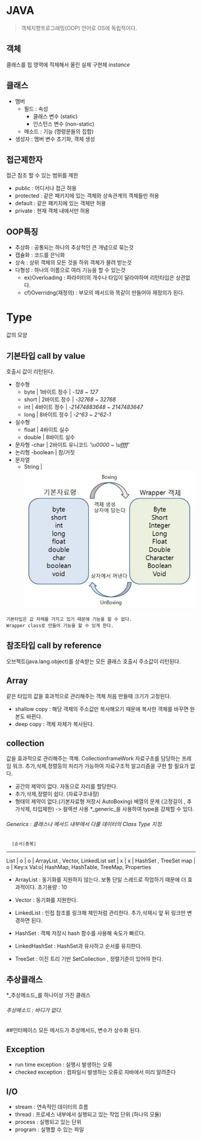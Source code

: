 # JAVA

>객체지향프로그래밍(OOP) 언어로 OS에 독립적이다.

## 객체
클래스를 힙 영역에 적제해서 올린 실제 구현체 _instance_

## 클래스
  - 멤버
    - 필드 : 속성 
      - 클래스 변수 (static)
      - 인스턴스 변수 (non-static)
    - 메소드 : 기능 (명령문들의 집합)
  - 생성자 : 멤버 변수 초기화, 객체 생성

## 접근제한자
접근 참조 할 수 있는 범위를 제한 
  - public : 어디서나 접근 허용
  - protected : 같은 패키지에 있는 객체와 상속관계의 객체들만 허용
  - default : 같은 패키지에 있는 객체만 허용
  - private : 현재 객체 내에서만 허용
 
## OOP특징
  - 추상화 : 공통되는 하나의 추상적인 큰 개념으로 묶는것
  - 캡슐화 : 코드를 은닉화
  - 상속 : 상위 객체의 모든 것을 하위 객체가 물려 받는것
  - 다형성 : 하나의 이름으로 여러 기능을 할 수 있는것
    - ex)Overloading : 파라미터의 개수나 타입이 달라야하며 리턴타입은 상관없다.
    - cf)Overridng(재정의) : 부모의 메서드와 똑같이 만들어야 재정의가 된다.

# Type 
값의 모양
## 기본타입 call by value
호출시 값이 리턴된다.
  - 정수형
    - byte | 1바이트 정수 | _-128 ~ 127_
    - short | 2바이트 정수 | _-32768 ~ 32768_ 
    - int | 4바이트 정수 | _-21474883648 ~ 2147483647_
    - long | 8바이트 정수 | _-2^63 ~ 2^62-1_
  - 실수형 
    - float | 4바이트 실수
    - double | 8바이트 실수
  - 문자형
    -char | 2바이트 유니코드 _'\u0000 ~ \uffff'_
  - 논리형
    -boolean | 참/거짓 
  - 문자열 
    - String | 
    ![wrapper class](./img/wrapper.PNG)
```
기본타입은 값 자체를 가지고 있기 때문에 기능을 할 수 없다.
Wrapper class로 만들어 기능을 할 수 있게 한다.
```
 ## 참조타입 call by reference
 오브젝트(java.lang.object)를 상속받는 모든 클래스
 호출시 주소값이 리턴된다.
 
 ## Array
 같은 타입의 값을 효과적으로 관리해주는 객체
 처음 만들때 크기가 고정된다.
   - shallow copy : 해당 객체의 주소값만 복사해오기 때문에 복사한 객체를 바꾸면 원본도 바뀐다.
   - deep copy : 객체 자체가 복사된다.
 
 ## collection
 값을 효과적으로 관리해주는 객체.
 CollectionframeWork 자료구조를 담당하는 프레임 워크. 
 추가,삭제,정렬등의 처리가 가능하여 자료구조적 알고리즘을 구현 할 필요가 없다.
 * 공간의 제약이 없다. 자동으로 자리를 할당한다.
 * 추가,삭제,정렬이 쉽다. (자료구조내장)
 * 형태의 제약이 없다.(기본자료형 저장시 AutoBoxing)
 배열의 문제 (고정길이 , 추가삭제, 타입제한) -> 컬렉션 사용 
 *_generic_을 사용하여 type을 강제할 수 있다.
 
 ###### Generics : 클래스나 메서드 내부에서 다룰 데이터의 Class Type 지정.

      |순서|중복| 
-----------------------------------------------------------------
 List | o | o | ArrayList , Vector, LinkedList
 set  | x | x  | HashSet , TreeSet
 map  | o | Key:x Val:o| HashMap, HashTable, TreeMap, Properties

 * ArrayList : 동기화를 지원하지 않는다. 보통 단일 스레드로 작업하기 때문에 더 효과적이다.
               초기용량 : 10
 * Vector : 동기화를 지원한다.
 * LinkedList : 인접 참조를 링크해 체인처럼 관리한다. 추가,삭제시 앞 뒤 링크만 변경하면 된다.

 * HashSet : 객체 저장시 hash 함수를 사용해 속도가 빠르다.
 * LinkedHashSet : HashSet과 유사하고 순서를 유지한다.
 * TreeSet : 이진 트리 기반 SetCollection , 정렬기준이 있어야 한다.
 
 ## 추상클래스
 *_추상메소드_를 하나이상 가진 클래스 
 ###### 추상메소드 : 바디가 없다.
 
 ##인터페이스 
 모든 메서드가 추상메서드, 변수가 상수화 된다.
 
 ## Exception
   - run time exception : 실행시 발생하는 오류
   - checked exception : 컴파일시 발생하는 오류로 자바에서 미리 알려준다
 
 ## I/O
  - stream : 연속적인 데이터의 흐름
  - thread : 프로세스 내부에서 실행되고 있는 작업 단위 (하나의 모듈)
  - process : 실행되고 있는 단위
  - program : 실행할 수 있는 파일 
 
